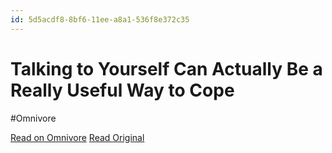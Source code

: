 ```yaml
---
id: 5d5acdf8-8bf6-11ee-a8a1-536f8e372c35
---
```


# Talking to Yourself Can Actually Be a Really Useful Way to Cope
#Omnivore

[Read on Omnivore](https://omnivore.app/me/talking-to-yourself-can-actually-be-a-really-useful-way-to-cope-18c091ef89c)
[Read Original](https://getpocket.com/explore/item/talking-to-yourself-can-actually-be-a-really-useful-way-to-cope)

